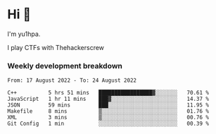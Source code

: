 # Hi 👋

I'm yu1hpa.

I play CTFs with Thehackerscrew

### Weekly development breakdown

<!--START_SECTION:waka-->

```text
From: 17 August 2022 - To: 24 August 2022

C++          5 hrs 51 mins   █████████████████▓░░░░░░░   70.61 %
JavaScript   1 hr 11 mins    ███▓░░░░░░░░░░░░░░░░░░░░░   14.37 %
JSON         59 mins         ███░░░░░░░░░░░░░░░░░░░░░░   11.95 %
Makefile     8 mins          ▒░░░░░░░░░░░░░░░░░░░░░░░░   01.76 %
XML          3 mins          ▒░░░░░░░░░░░░░░░░░░░░░░░░   00.76 %
Git Config   1 min           ░░░░░░░░░░░░░░░░░░░░░░░░░   00.39 %
```

<!--END_SECTION:waka-->

